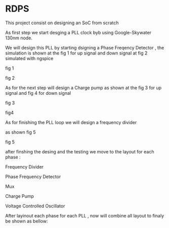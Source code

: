 # RDPS
This project consist on designing an SoC from scratch

As first step we start desging a PLL clock byb using  Google-Skywater 130nm node.

We will design this PLL by starting dsigning a Phase Freqency Detector , the simulation is shown at the fig 1 for up signal and down signal at fig 2 simulated with ngspice


 
fig 1

 
fig 2


As for the next step will design a Charge pump as shown at the fig 3 for up signal and fig 4 for down signal

 
fig 3

 
fig4

As for finishing the PLL loop we will design a frequency divider

as shown fig 5

 
fig 5

 after finshing the desing and the testing we move to the layout for each phase :

Frequency Divider

 
Phase Frequency Detector

 
Mux

 

Charge Pump


 

Voltage Controlled Oscillator

 

After layinout each phase for each PLL , now will combine all layout to finaly be shown as bellow:

 










